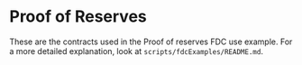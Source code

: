 # Proof of Reserves

These are the contracts used in the Proof of reserves FDC use example.
For a more detailed explanation, look at `scripts/fdcExamples/README.md`.

<!-- Auto-update: 2025-10-14T04:59:22.266258 -->

